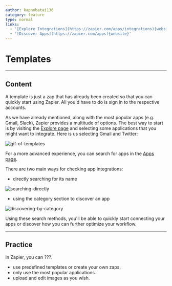 ```yaml
---
author: kapnobatai136
category: feature
type: normal
links:
  - '[Explore Integrations](https://zapier.com/apps/integrations){website}'
  - '[Discover Apps](https://zapier.com/apps){website}'
---
```


# Templates


---

## Content

A template is just a zap that has already been created so that you can quickly start using Zapier. All you'd have to do is sign in to the respective accounts.

As we have already mentioned, along with the most popular apps (e.g. Gmail, Slack), Zapier provides a multitude of options. The best way to start is by visiting the [Explore page](https://zapier.com/apps/integrations) and selecting some applications that you might want to integrate. Here is us selecting Gmail and Twitter:

![gif-of-templates](https://img.enkipro.com/b7d89356a77f72097900aa215f22b02e.gif)

For a more advanced experience, you can search for apps in the [Apps page](https://zapier.com/apps).

There are two main ways for checking app integrations:

- directly searching for its name

![searching-directly](https://img.enkipro.com/5fadfa427b44901a352514ee4b6e5f6c.png)

- using the category section to discover an app

![discovering-by-category](https://img.enkipro.com/87c3f9b1b7c3a9c5b3e5488629d38253.png)

Using these search methods, you'll be able to quickly start connecting your apps or discover how you can further optimize your workflow.


---

## Practice

In Zapier, you can ???.

- use predefined templates or create your own zaps.
- only use the most popular applications.
- upload and edit images as you wish.
 
